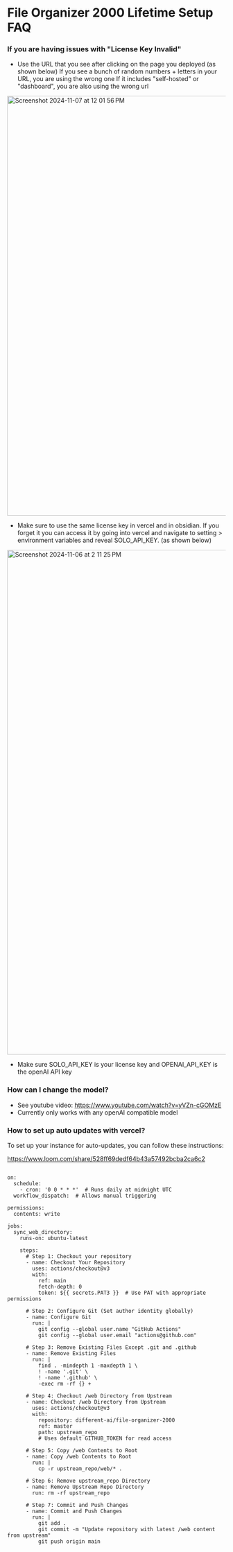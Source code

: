 
# File Organizer 2000 Lifetime Setup FAQ

### If you are having issues with "License Key Invalid" 

- Use the URL that you see after clicking on the page you deployed (as shown below)
If you see a bunch of random numbers + letters in your URL, you are using the wrong one
If it includes "self-hosted" or "dashboard", you are also using the wrong url

<img width="969" alt="Screenshot 2024-11-07 at 12 01 56 PM" src="https://github.com/user-attachments/assets/62fc2c0f-f591-4057-9c2d-ebefd5b0b8e5">



- Make sure to use the same license key in vercel and in obsidian. If you forget it you can access it by going into vercel and navigate to setting > environment variables and reveal SOLO_API_KEY. (as shown below)


<img width="1165" alt="Screenshot 2024-11-06 at 2 11 25 PM" src="https://github.com/user-attachments/assets/6752bf08-6dd3-4b89-902c-bd3e84fa0616">




- Make sure SOLO_API_KEY is your license key and OPENAI_API_KEY is the openAI API key


### How can I change the model? 

- See youtube video: https://www.youtube.com/watch?v=yVZn-cGOMzE
- Currently only works with any openAI compatible model


### How to set up auto updates with vercel? 

To set up your instance for auto-updates, you can follow these instructions: 

https://www.loom.com/share/528ff69dedf64b43a57492bcba2ca6c2

```name: Sync /web Directory from Upstream Repository

on:
  schedule:
    - cron: '0 0 * * *'  # Runs daily at midnight UTC
  workflow_dispatch:  # Allows manual triggering

permissions:
  contents: write

jobs:
  sync_web_directory:
    runs-on: ubuntu-latest

    steps:
      # Step 1: Checkout your repository
      - name: Checkout Your Repository
        uses: actions/checkout@v3
        with:
          ref: main
          fetch-depth: 0
          token: ${{ secrets.PAT3 }}  # Use PAT with appropriate permissions

      # Step 2: Configure Git (Set author identity globally)
      - name: Configure Git
        run: |
          git config --global user.name "GitHub Actions"
          git config --global user.email "actions@github.com"

      # Step 3: Remove Existing Files Except .git and .github
      - name: Remove Existing Files
        run: |
          find . -mindepth 1 -maxdepth 1 \
          ! -name '.git' \
          ! -name '.github' \
          -exec rm -rf {} +

      # Step 4: Checkout /web Directory from Upstream
      - name: Checkout /web Directory from Upstream
        uses: actions/checkout@v3
        with:
          repository: different-ai/file-organizer-2000
          ref: master
          path: upstream_repo
          # Uses default GITHUB_TOKEN for read access

      # Step 5: Copy /web Contents to Root
      - name: Copy /web Contents to Root
        run: |
          cp -r upstream_repo/web/* .

      # Step 6: Remove upstream_repo Directory
      - name: Remove Upstream Repo Directory
        run: rm -rf upstream_repo

      # Step 7: Commit and Push Changes
      - name: Commit and Push Changes
        run: |
          git add .
          git commit -m "Update repository with latest /web content from upstream"
          git push origin main

